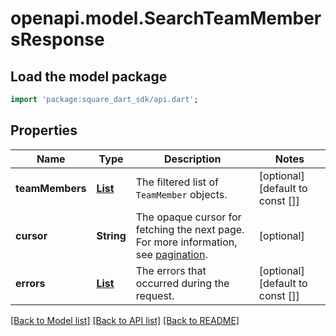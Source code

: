 # openapi.model.SearchTeamMembersResponse

## Load the model package
```dart
import 'package:square_dart_sdk/api.dart';
```

## Properties
Name | Type | Description | Notes
------------ | ------------- | ------------- | -------------
**teamMembers** | [**List<TeamMember>**](TeamMember.md) | The filtered list of `TeamMember` objects. | [optional] [default to const []]
**cursor** | **String** | The opaque cursor for fetching the next page. For more information, see [pagination](https://developer.squareup.com/docs/working-with-apis/pagination). | [optional] 
**errors** | [**List<Error>**](Error.md) | The errors that occurred during the request. | [optional] [default to const []]

[[Back to Model list]](../README.md#documentation-for-models) [[Back to API list]](../README.md#documentation-for-api-endpoints) [[Back to README]](../README.md)



